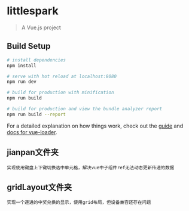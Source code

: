 # littlespark

> A Vue.js project

## Build Setup

``` bash
# install dependencies
npm install

# serve with hot reload at localhost:8080
npm run dev

# build for production with minification
npm run build

# build for production and view the bundle analyzer report
npm run build --report
```

For a detailed explanation on how things work, check out the [guide](http://vuejs-templates.github.io/webpack/) and [docs for vue-loader](http://vuejs.github.io/vue-loader).

## jianpan文件夹
	实现使用键盘上下键切换选中单元格，解决vue中子组件ref无法动态更新传递的数据

## gridLayout文件夹
	实现一个递进的中奖兑换的显示，使用grid布局，但设备兼容还存在问题